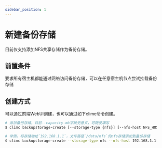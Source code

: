 ```yaml
---
sidebar_position: 1
---
```


# 新建备份存储

目前仅支持添加NFS共享存储作为备份存储。

## 前置条件

要求所有宿主机都能通过网络访问备份存储，可以在任意宿主机节点尝试挂载备份存储

## 创建方式

可以通过前端WebUI创建，也可以通过如下climc命令创建。

```bash
# 添加备份存储，目前--capacity-mb字段无意义，可随便填写
$ climc backupstorage-create [--storage-type {nfs}] [--nfs-host NFS_HOST] [--nfs-shared-dir NFS_SHARED_DIR] [--capacity-mb CAPACITY_MB] [--description <DESCRIPTION>] <NAME>

# 举例，将存储地址`192.168.1.1`，文件路径`/data/nfs`的nfs存储添加到备份存储
$ climc backupstorage-create --storage-type nfs --nfs-host 192.168.1.1 --nfs-shared-dir /data/nfs --capacity-mb 100000 backupstorage
```
